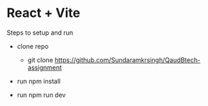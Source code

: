 # React + Vite

Steps to setup and run 

- clone repo
  - git clone https://github.com/Sundaramkrsingh/QaudBtech-assignment

- run npm install
  
- run npm run dev
